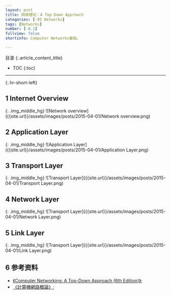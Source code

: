 ```yaml
---
layout: post
title: 网络理论：A Top-Down Approach
categories: [-05 Networks]
tags: [Networks]
number: [-8.1]
fullview: false
shortinfo: Computer Networks基础。

---
```

目录
{:.article_content_title}


* TOC
{:toc}

---
{:.hr-short-left}

## 1 Internet Overview ##

{: .img_middle_hg}
![Network overview]({{site.url}}/assets/images/posts/2015-04-01/Network overview.png)

## 2 Application Layer ##
 
{: .img_middle_hg}
![Application Layer]({{site.url}}/assets/images/posts/2015-04-01/Application Layer.png)

## 3 Transport Layer ##

{: .img_middle_hg}
![Transport Layer]({{site.url}}/assets/images/posts/2015-04-01/Transport Layer.png)

## 4 Network Layer ##

{: .img_middle_hg}
![Transport Layer]({{site.url}}/assets/images/posts/2015-04-01/Network Layer.png)


## 5 Link Layer ##

{: .img_middle_hg}
![Transport Layer]({{site.url}}/assets/images/posts/2015-04-01/Link Layer.png)

## 6 参考资料 ##

- [《Computer Networking: A Top-Down Approach (6th Edition)》](https://www.amazon.com/Computer-Networking-Top-Down-Approach-6th/dp/0132856204);
- [《計算機網路概論》](http://ocw.nthu.edu.tw/ocw/index.php?page=course&cid=13&);






